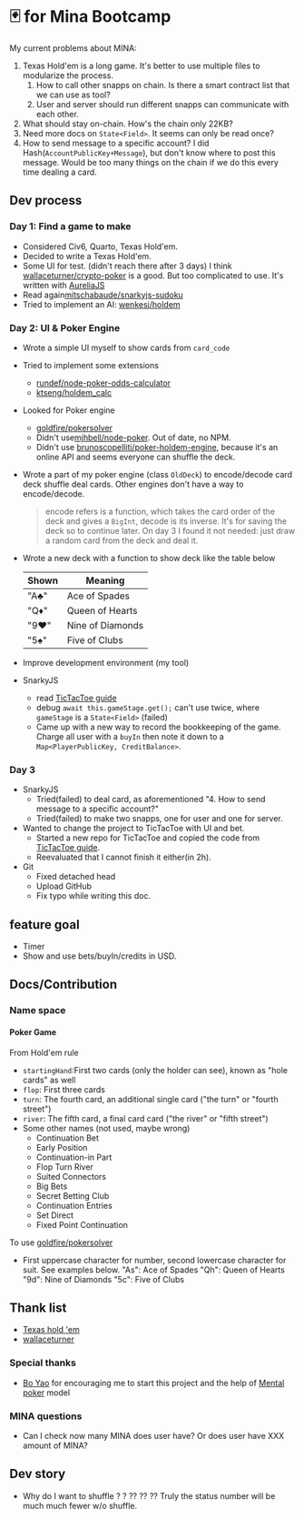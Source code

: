 # 🃏 for Mina Bootcamp

My current problems about MINA:

1. Texas Hold'em is a long game. It's better to use multiple files to modularize the process.
   1. How to call other snapps on chain. Is there a smart contract list that we can use as tool?
   2. User and server should run different snapps can communicate with each other.
2. What should stay on-chain. How's the chain only 22KB?
3. Need more docs on `State<Field>`. It seems can only be read once?
4. How to send message to a specific account? I did Hash(`AccountPublicKey+Message`), but don't know where to post this message. Would be too many things on the chain if we do this every time dealing a card.

## Dev process

### Day 1: Find a game to make

- Considered Civ6, Quarto, Texas Hold'em.
- Decided to write a Texas Hold'em.
- Some UI for test. (didn't reach there after 3 days) I think [wallaceturner/crypto-poker](https://github.com/wallaceturner/crypto-poker) is a good. But too complicated to use. It's written with [AureliaJS](https://aurelia.io/)
- Read again[mitschabaude/snarkyjs-sudoku](https://github.com/mitschabaude/snarkyjs-sudoku)
- Tried to implement an AI: [wenkesj/holdem](https://github.com/wenkesj/holdem)

### Day 2: UI & Poker Engine

- Wrote a simple UI myself to show cards from `card_code`
- Tried to implement some extensions
  - [rundef/node-poker-odds-calculator](https://github.com/rundef/node-poker-odds-calculator)
  - [ktseng/holdem_calc](https://github.com/ktseng/holdem_calc)
- Looked for Poker engine
  - [goldfire/pokersolver](https://github.com/goldfire/pokersolver)
  - Didn't use[mjhbell/node-poker](https://github.com/mjhbell/node-poker). Out of date, no NPM.
  - Didn't use [brunoscopelliti/poker-holdem-engine](https://github.com/brunoscopelliti/poker-holdem-engine), because it's an online API and seems everyone can shuffle the deck.
- Wrote a part of my poker engine (class `OldDeck`) to encode/decode card deck shuffle deal cards. Other engines don't have a way to encode/decode.
  > encode refers is a function, which takes the card order of the deck and gives a `BigInt`, decode is its inverse.
  > It's for saving the deck so to continue later.
  > On day 3 I found it not needed: just draw a random card from the deck and deal it.
- Wrote a new deck with a function to show deck like the table below

  | Shown | Meaning          |
  | ----- | ---------------- |
  | "A♣"  | Ace of Spades    |
  | "Q♦"  | Queen of Hearts  |
  | "9♥"  | Nine of Diamonds |
  | "5♠"  | Five of Clubs    |

- Improve development environment (my tool)
- SnarkyJS
  - read [TicTacToe guide](https://o1labs.org/tictactoe)
  - debug `await this.gameStage.get();` can't use twice, where `gameStage` is a `State<Field>` (failed)
  - Came up with a new way to record the bookkeeping of the game. Charge all user with a `buyIn` then note it down to a `Map<PlayerPublicKey, CreditBalance>`.

### Day 3

- SnarkyJS
  - Tried(failed) to deal card, as aforementioned "4. How to send message to a specific account?"
  - Tried(failed) to make two snapps, one for user and one for server.
- Wanted to change the project to TicTacToe with UI and bet.
  - Started a new repo for TicTacToe and copied the code from [TicTacToe guide](https://o1labs.org/tictactoe).
  - Reevaluated that I cannot finish it either(in 2h).
- Git
  - Fixed detached head
  - Upload GitHub
  - Fix typo while writing this doc.

## feature goal

- Timer
- Show and use bets/buyIn/credits in USD.

## Docs/Contribution

### Name space

#### Poker Game

From Hold'em rule

- `startingHand`:First two cards (only the holder can see), known as "hole cards" as well
- `flop`: First three cards
- `turn`: The fourth card, an additional single card ("the turn" or "fourth street")
- `river`: The fifth card, a final card card ("the river" or "fifth street")
- Some other names (not used, maybe wrong)
  - Continuation Bet
  - Early Position
  - Continuation-in Part
  - Flop Turn River
  - Suited Connectors
  - Big Bets
  - Secret Betting Club
  - Continuation Entries
  - Set Direct
  - Fixed Point Continuation

To use [goldfire/pokersolver](https://github.com/goldfire/pokersolver)

- First uppercase character for number, second lowercase character for suit. See examples below.
  "As": Ace of Spades
  "Qh": Queen of Hearts
  "9d": Nine of Diamonds
  "5c": Five of Clubs

## Thank list

- [Texas hold 'em](https://en.wikipedia.org/wiki/Texas_hold_'em)
- [wallaceturner](https://github.com/wallaceturner/crypto-poker)

### Special thanks

- [Bo Yao](https://github.com/ailisp) for encouraging me to start this project and the help of [Mental poker](https://en.wikipedia.org/wiki/Mental_poker) model

### MINA questions

- Can I check now many MINA does user have? Or does user have XXX amount of MINA?

## Dev story

- Why do I want to shuffle ? ? ?? ?? ??
  Truly the status number will be much much fewer w/o shuffle.
